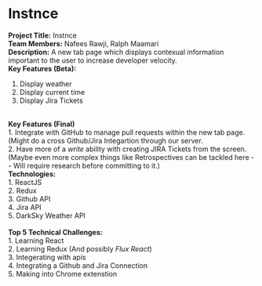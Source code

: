 # Instnce

<b>Project Title:</b> Instnce
</br>
<b>Team Members:</b> Nafees Rawji, Ralph Maamari
</br>
<b>Description:</b> A new tab page which displays contexual information important to the user to increase developer velocity. 
</br>
<b>Key Features (Beta):</b>
1. Display weather </br>
2. Display current time </br>
3. Display Jira Tickets </br>
</br>
<b>Key Features (Final)</b></br>
1. Integrate with GitHub to manage pull requests within the new tab page. (Might do a cross Github/Jira Integartion through our server. </br>
2. Have more of a <i>write</i> ability with creating JIRA Tickets from the screen. (Maybe even more complex things like Retrospectives can be tackled here -- Will require research before committing to it.)
</br>
<b>Technologies:</b></br>
1. ReactJS </br>
2. Redux </br>
3. Github API </br>
4. Jira API </br>
5. DarkSky Weather API </br>
</br>
<b>Top 5 Technical Challenges:</b></br>
1. Learning React </br>
2. Learning Redux (And possibly <i>Flux React</i>) </br>
3. Integerating with apis </br>
4. Integrating a Github and Jira Connection </br>
5. Making into Chrome extenstion </br>
